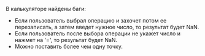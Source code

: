 В калькуляторе найдены баги:
  * Если пользователь выбрал операцию и захочет потом ее перезаписать, а затем введет нужное число, то результат будет NaN.
  * Если пользователь после выбора операции не укажет число и нажмет на '=', то результат будет NaN.
  * Можно поставить более чем одну точку.
